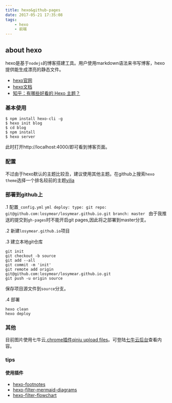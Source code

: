 ```yaml
---
title: hexo&github-pages
date: 2017-05-21 17:35:08
tags:
    - hexo
    - 前端
---
```

## about hexo

hexo是基于`nodejs`的博客搭建工具。用户使用markdown语法来书写博客，hexo提供能生成漂亮的静态文件。

- [hexo官网](https://hexo.io/)
- [hexo文档](https://hexo.io/docs/)
- [知乎：有哪些好看的 Hexo 主题？ ](https://www.zhihu.com/question/24422335)
<!-- more -->

### 基本使用
```shell
$ npm install hexo-cli -g
$ hexo init blog
$ cd blog
$ npm install
$ hexo server
```
此时打开http://localhost:4000/即可看到博客页面。

### 配置

不过由于hexo默认的主题比较丑，建议使用其他主题。在github上搜索`hexo theme`选择一个排名较前的主题[yilia](https://github.com/litten/hexo-theme-yilia)

### 部署到github上
.1 配置`_config.yml`
    ```yml
    deploy:
    type: git
    repo: git@github.com:losymear/losymear.github.io.git
    branch: master
    ```
由于我推送的提交到`gh-pages`时不能开启git pages,因此将之部署到master分支。

.2 新建`losymear.github.io`项目

.3 建立本地git仓库
```shell
git init
git checkout -b source 
git add --all
git commit -m 'init'
git remote add origin
git@github.com:losymear/losymear.github.io.git
git push -u origin source
```
保存项目源文件到`source`分支。

.4 部署
``` 
hexo clean
hexo deploy
```



### 其他
目前图片使用七牛云,[chrome插件qiniu upload files](https://chrome.google.com/webstore/detail/qiniu-upload-files/emmfkgdgapbjphdolealbojmcmnphdcc?utm_source=chrome-ntp-icon)。可登陆[七牛云后台](https://portal.qiniu.com/bucket)查看内容。



### tips
#### 使用插件
- [hexo-footnotes](https://github.com/LouisBarranqueiro/hexo-footnotes)
- [hexo-filter-mermaid-diagrams](https://github.com/webappdevelp/hexo-filter-mermaid-diagrams)
- [hexo-filter-flowchart](https://github.com/bubkoo/hexo-filter-flowchart)